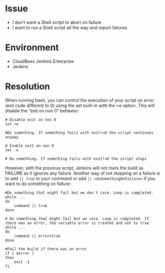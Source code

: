 # Issue

- I don’t want a Shell script to abort on failure
- I want to run a Shell script all the way and report failures

# Environment

- CloudBees Jenkins Enterprise
- Jenkins

# Resolution

When running bash, you can control the execution of your script on error (exit code different to 0) using the set
built-in with the +e option. This will disable the “exit on non 0” behavior:

```
# Disable exit on non 0
set +e

#Do something. If something fails with exit!=0 the script continues anyway

# Enable exit on non 0
set -e

# Do something. If something fails with exit!=0 the script stops
```

However, with the previous script, Jenkins will not mark the build as FAILURE as it ignores any failure. Another way of
not stopping on a failure is to add `|| true` to your command or add `|| <doSomethingOnFailure>` if you want to do
something on failure:

```
#Do something that might fail but we don't care. Loop is completed.
while ...
do
    command || true
done

# Do something that might fail but we care. Loop is completed. If there was an error, the variable error is created and set to true
while ...
do
    command || error=true
done

#Fail the build if there was an error
if [ $error ]
then
    exit -1
fi
```
